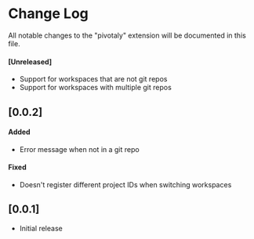 # Change Log
All notable changes to the "pivotaly" extension will be documented in this file.

#### [Unreleased]
- Support for workspaces that are not git repos
- Support for workspaces with multiple git repos

## [0.0.2]
#### Added
- Error message when not in a git repo

#### Fixed
- Doesn't register different project IDs when switching workspaces 

## [0.0.1]
- Initial release
